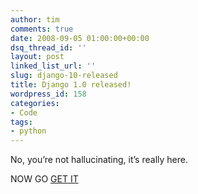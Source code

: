 ```yaml
---
author: tim
comments: true
date: 2008-09-05 01:00:00+00:00
dsq_thread_id: ''
layout: post
linked_list_url: ''
slug: django-10-released
title: Django 1.0 released!
wordpress_id: 158
categories:
- Code
tags:
- python
---
```


No, you’re not hallucinating, it’s really here.  
  
NOW GO [GET IT](http://www.djangoproject.com/download/)

